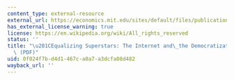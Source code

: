 ```yaml
---
content_type: external-resource
external_url: https://economics.mit.edu/sites/default/files/publications/Equalizing%20Superstars%20-%20The%20Internet%20and%20the%20Democ.pdf
has_external_license_warning: true
license: https://en.wikipedia.org/wiki/All_rights_reserved
status: ''
title: "\u201CEqualizing Superstars: The Internet and\_the Democratization of Education.\u201D\
  \ (PDF)"
uid: 0f024f7b-d4d1-467c-a0a7-a3dcfa08d482
wayback_url: ''
---
```


